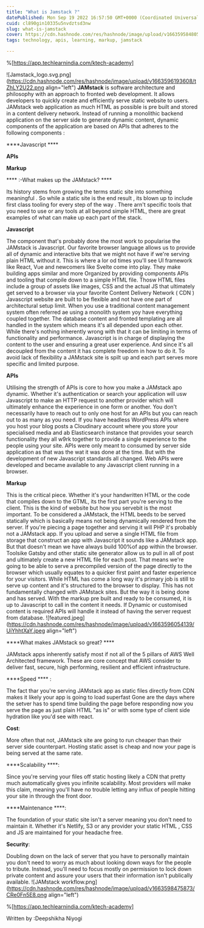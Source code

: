 ```yaml
---
title: "What is Jamstack ?"
datePublished: Mon Sep 19 2022 16:57:50 GMT+0000 (Coordinated Universal Time)
cuid: cl890gin10335u5nvdztsd3nw
slug: what-is-jamstack
cover: https://cdn.hashnode.com/res/hashnode/image/upload/v1663595848057/QKFzun-NU.jpg
tags: technology, apis, learning, markup, jamstack

---
```


%[https://app.techlearnindia.com/ktech-academy]

![Jamstack_logo.svg.png](https://cdn.hashnode.com/res/hashnode/image/upload/v1663596193608/tZhLY2U22.png align="left")
****JAMstack**** is software architecture and philosophy with an approach to fronted web development. It allows developers to quickly create and efficiently serve static website to users. JAMstack web application as much HTML as possible is pre built and stored in a content delivery network. Instead of running a monolithic backend application on the server side to generate dynamic content, dynamic components of the application are based on APIs that adheres to the following components :

****Javascript ****

****APIs****

****Markup****

****  :-What makes up the JAMstack? ****


Its history stems from growing the terms static site into something meaningful . So while a static site is the end result , its blown up to include first class tooling for every step of the way . There arn't specific tools that you need to use or any tools at all beyond simple HTML, there are great examples of what can make up each part of the stack.

****Javascript****

The component that's probably done the most work to popularise the JAMstack is Javascript. Our favorite browser language allows us to provide all of dynamic and interactive bits that we might not have if we're serving plain HTML without it.
This is where a lor od times you'll see UI framework like React, Vue and newcomers like Svelte come into play.
They make building apps similar and more Organized by providing components APIs and tooling that compile down to a simple HTML file.
Thosw HTML files include a group of assets like images, CSS and the actual JS that ultimately get served to a browser via your favorite Content Delivery Network ( CDN )
Javascript website are built to be flexible and not have one part of architectural setup limit. When you use a traditional content management system often referred ae using a monolith system yoy have everything coupled together. The database content and fronted templating are all handled in the system which means it's all depended upon each other. While there's nothing inherently wrong with that it can be limiting in terms of functionality and performance. 
Javascript is in charge of displaying the content to the user and ensuring a great user experience. And since it's all decoupled from the content it has complete freedom in how to do it. To avoid lack of flexibility a JAMstack site is spilt up and each part serves more specific and limited purpose. 

****APIs****

Utilising the strength of APIs is core to how you make a JAMstack apo dynamic. Whether it's authentication or search your application will usw Javascript to make an HTTP request to another provider which will ultimately enhance the experience in one form or another.
You don't necessarily have to reach out to only one host for an APIs but you can reach out to as many as you need. 
If you have headless WordPress APIs where you host your blog posts a Cloudinary account where you store your specialised media and ab Elasticsearch instance that provides your search functionality they all w9rk together to provide a single experience to the people using your site. 
APIs were only meant to consumed by server side application as that was the wat it was done at the time. But with the development of new Javascript standards all changed. Web APIs were developed and became available to any Javascript client running in a browser. 

****Markup**** 

This is the critical piece. Whether it's your handwritten HTML or the code that compiles down to the GTML, its the first part you're serving to the client. This is the kind of website but how you servebit is the most important. 
To be considered a JAMstack, the HTML beeds to be served statically which is basically means not being dynamically rendered from the server. 
If you're piecing a page together and serving it will PHP it's probably not a JAMstack app. If you upload and serve a single HTML file from storage that construct an app with Javascript it sounds like a JAMstack app. 
But that doesn't mean we have always build 100%of app within the browser. Toolsike Gatsby and other static site generator allow us to pull in all of post and ultimately create a new HTML file for each post. That means we're going to be able to serve a precompiled version of the page directly to the browser which usually equates to a quicker first paint and faster experience for your visitors. 
While HTML has come a long way it's primary job is still to serve up content and it's structured to the browser to display. This has not fundamentally changed with JAMstack sites. But the way it is being done and has served. 
With the markup pre built and ready to be consumed, it is up to Javascript to call in the content it needs. If Dynamic or customised content is required APIs will handle it instead of having the server request from database. 
![featured.jpeg](https://cdn.hashnode.com/res/hashnode/image/upload/v1663596054139/UiYhhtXaY.jpeg align="left")

****What makes JAMstack so great? ****

JAMstack apps inherently satisfy most if not all of the 5 pillars of AWS Well Architected framework. These are core concept that AWS consider to deliver fast, secure, high performing, resilient and efficient infrastructure. 

****Speed **** :

The fact thar you're serving JAMstack app as static files directly from CDN makes it likely your app is going to load superfast Gone are the days where the setver has to spend time building the page before responding now you serve the page as just plain HTML "as is"  or with some type of client side hydration like you'd see with react. 

****Cost****:

More often that not, JAMstack site are going to run cheaper than their server side counterpart. Hosting static asset is cheap and now your page is being served at the same rate. 

****Scalability ****:

Since you're serving your files off static hosting likely a CDN that pretty much automatically gives you infinite scalability. Most providers will make this claim, meaning you'll have no trouble letting any influx of people hitting your site in through the front door. 

****Maintenance ****:

The foundation of your static site isn't a server meaning you don't need to maintain it. Whether it's Netlify, S3 or any provider your static HTML , CSS and JS are maintained for your headache free. 

****Security****:

Doubling down on the lack of server that you have to personally maintain you don't need to worry as much about looking down ways for the people to tribute. 
Instead, you'll need to focus mostly on permission to lock down private content and assure your users that their information isn't publically available.
![JAMstack workflow.png](https://cdn.hashnode.com/res/hashnode/image/upload/v1663598475873/CRe0Fn5E8.png align="left")

%[https://app.techlearnindia.com/ktech-academy]

Written by :Deepshikha Niyogi 
